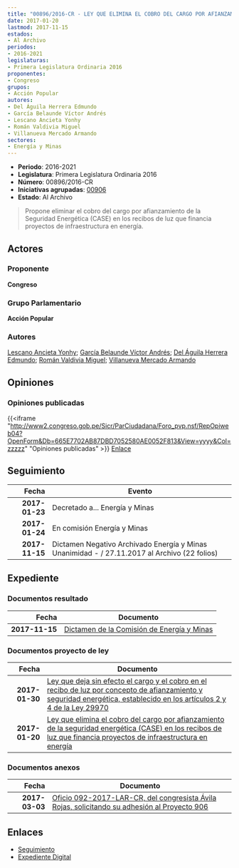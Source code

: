 ```yaml
---
title: "00896/2016-CR - LEY QUE ELIMINA EL COBRO DEL CARGO POR AFIANZAMIENTO DE LA SEGURIDAD ENERGÉTICA (CASE) EN LOS RECIBOS DE LUZ QUE FINANCIA PROYECTOS DE INFRAESTRUCTURA EN ENERGÍA"
date: 2017-01-20
lastmod: 2017-11-15
estados:
- Al Archivo
periodos:
- 2016-2021
legislaturas:
- Primera Legislatura Ordinaria 2016
proponentes:
- Congreso
grupos:
- Acción Popular
autores:
- Del Águila Herrera Edmundo
- García Belaunde Víctor Andrés
- Lescano Ancieta Yonhy
- Román Valdivia Miguel
- Villanueva Mercado Armando
sectores:
- Energía y Minas
---
```

- **Periodo**: 2016-2021
- **Legislatura**: Primera Legislatura Ordinaria 2016
- **Número**: 00896/2016-CR
- **Iniciativas agrupadas**: [00906](../../00900/00906)
- **Estado**: Al Archivo

> Propone eliminar el cobro del cargo por afianzamiento de la Seguridad Energética (CASE) en los recibos de luz que financia proyectos de infraestructura en energía.


## Actores

### Proponente

**Congreso**

### Grupo Parlamentario

**Acción Popular**

### Autores

[Lescano Ancieta Yonhy](mailto:mailto:ylescano@congreso.gob.pe); [García Belaunde Víctor Andrés](mailto:mailto:vgarciabelaunde@congreso.gob.pe); [Del Águila Herrera Edmundo](mailto:mailto:edelaguila@congreso.gob.pe); [Román Valdivia Miguel](mailto:mailto:mroman@congreso.gob.pe); [Villanueva Mercado Armando](mailto:mailto:avillanuevam@congreso.gob.pe)

## Opiniones

### Opiniones publicadas

{{<iframe "http://www2.congreso.gob.pe/Sicr/ParCiudadana/Foro_pvp.nsf/RepOpiweb04?OpenForm&Db=665E7702AB87DBD7052580AE0052F813&View=yyyy&Col=zzzzz" "Opiniones publicadas" >}}
[Enlace](http://www2.congreso.gob.pe/Sicr/ParCiudadana/Foro_pvp.nsf/RepOpiweb04?OpenForm&Db=665E7702AB87DBD7052580AE0052F813&View=yyyy&Col=zzzzz)


## Seguimiento

| Fecha | Evento |
|------:|--------|
| **2017-01-23** | Decretado a... Energía y Minas |
| **2017-01-24** | En comisión Energía y Minas |
| **2017-11-15** | Dictamen Negativo Archivado Energía y Minas Unanimidad - / 27.11.2017 al Archivo (22 folios) |

## Expediente

### Documentos resultado

| Fecha | Documento |
|------:|-----------|
| **2017-11-15** | [Dictamen de la Comisión de Energía y Minas](http://www.leyes.congreso.gob.pe/Documentos/2016_2021/Dictamenes/Proyectos_de_Ley/00896DC11MAY20171115.pdf) |

### Documentos proyecto de ley

| Fecha | Documento |
|------:|-----------|
| **2017-01-30** | [Ley que deja sin efecto el cargo y el cobro en el recibo de luz por concepto de afianzamiento y seguridad energética, establecido en los artículos 2 y 4 de la Ley 29970](http://www.leyes.congreso.gob.pe/Documentos/2016_2021/Proyectos_de_Ley_y_de_Resoluciones_Legislativas/PL0090620170130.pdf) |
| **2017-01-20** | [Ley que elimina el cobro del cargo por afianzamiento de la seguridad energética (CASE) en los recibos de luz que financia proyectos de infraestructura en energía](http://www.leyes.congreso.gob.pe/Documentos/2016_2021/Proyectos_de_Ley_y_de_Resoluciones_Legislativas/PL0089620170120..pdf) |

### Documentos anexos

| Fecha | Documento |
|------:|-----------|
| **2017-03-03** | [Oficio 092-2017-LAR-CR, del congresista Ávila Rojas, solicitando su adhesión al Proyecto 906](http://www.leyes.congreso.gob.pe/Documentos/2016_2021/Oficios/Congresistas/OFICIO-092-2017-LAR-CR.pdf) |

## Enlaces

- [Seguimiento](http://www2.congreso.gob.pe/Sicr/TraDocEstProc/CLProLey2016.nsf/f7fff46988ca05b1052578e100829cc7/b022baed08946100052580ae005d0941?OpenDocument)
- [Expediente Digital](http://www2.congreso.gob.pe/Sicr/TraDocEstProc/Expvirt_2011.nsf/visbusqptramdoc1621/00896?opendocument)

